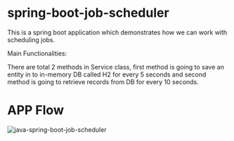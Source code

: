 # spring-boot-job-scheduler
This is a spring boot application which demonstrates how we can work with scheduling jobs.

Main Functionalities:

There are total 2 methods in Service class, first method is going to save an entity in to in-memory DB called H2 for every 5 seconds and second method is going to retrieve records from DB for every 10 seconds.

# APP Flow

![java-spring-boot-job-scheduler](https://user-images.githubusercontent.com/27889575/151841013-3b88cc5a-084f-4a1e-a5a5-9598258f20f0.PNG)
